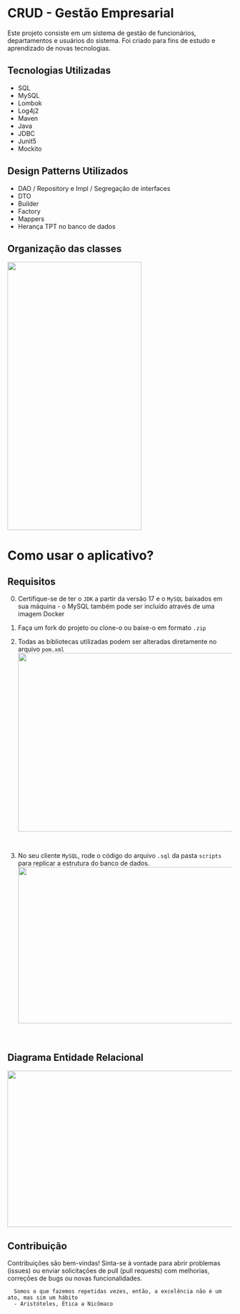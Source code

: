 # CRUD - Gestão Empresarial
Este projeto consiste em um sistema de gestão de funcionários, departamentos e usuários do sistema. Foi criado para fins de estudo e aprendizado de novas tecnologias.

## Tecnologias Utilizadas
- SQL
- MySQL
- Lombok
- Log4j2
- Maven
- Java
- JDBC
- Junit5
- Mockito

## Design Patterns Utilizados
- DAO / Repository e Impl / Segregação de interfaces
- DTO
- Builder
- Factory
- Mappers
- Herança TPT no banco de dados

## Organização das classes
<img src='https://github.com/RayanArgolo03/crud-jdbc-mysql-1/assets/113947677/86a378c2-a4ae-4909-811a-c25e738eb690' width='300' height='600'></img>

# Como usar o aplicativo?
## Requisitos

0. Certifique-se de ter o `JDK` a partir da versão 17 e o `MySQL` baixados em sua máquina - o MySQL também pode ser incluído através de uma imagem Docker

1. Faça um fork do projeto ou clone-o ou baixe-o em formato `.zip`

2. Todas as bibliotecas utilizadas podem ser alteradas diretamente no arquivo `pom.xml`
<img src='https://github.com/RayanArgolo03/crud-jdbc-mysql-1/assets/113947677/e9d105ac-91e8-433b-b6d5-0ac4a786a1f2' width='600' height='400'></img>
</br>

3. No seu cliente `MySQL`, rode o código do arquivo `.sql` da pasta `scripts` para replicar a estrutura do banco de dados.
<img src='https://github.com/RayanArgolo03/crud-jdbc-mysql-1/assets/113947677/c2007c2a-c5df-4b6f-bd66-722dc7f754df' width='600' height='350'></img>
</br>

## Diagrama Entidade Relacional

<img src='https://github.com/RayanArgolo03/crud-jdbc-mysql-1/assets/113947677/ed7dce62-dbd9-4c87-a4bb-d95248b45d9b' width='600' height='350'></img>

## Contribuição
Contribuições são bem-vindas! Sinta-se à vontade para abrir problemas (issues) ou enviar solicitações de pull (pull requests) com melhorias, correções de bugs ou novas funcionalidades.

```
  Somos o que fazemos repetidas vezes, então, a excelência não é um ato, mas sim um hábito
  - Aristóteles, Ética a Nicômaco
```


